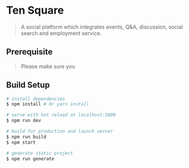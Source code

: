 # Ten Square

> A social platform which integrates events, Q&A, discussion, social search and employment service.

## Prerequisite
> Please make sure you 
## Build Setup

``` bash
# install dependencies
$ npm install # Or yarn install

# serve with hot reload at localhost:3000
$ npm run dev

# build for production and launch server
$ npm run build
$ npm start

# generate static project
$ npm run generate
```

